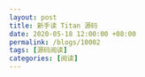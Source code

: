 ```yaml
---
layout: post
title: 新手读 Titan 源码
date: 2020-05-18 12:00:00 +08:00
permalink: /blogs/10002
tags: [源码阅读]
categories: [阅读]
---
```

